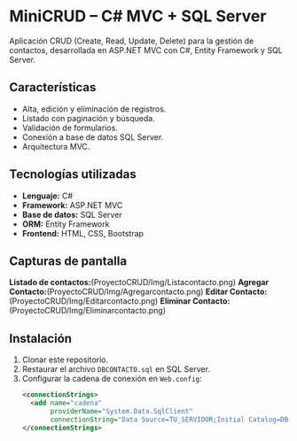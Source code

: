 # MiniCRUD – C# MVC + SQL Server

Aplicación CRUD (Create, Read, Update, Delete) para la gestión de contactos, desarrollada en ASP.NET MVC con C#, Entity Framework y SQL Server.

## Características
- Alta, edición y eliminación de registros.
- Listado con paginación y búsqueda.
- Validación de formularios.
- Conexión a base de datos SQL Server.
- Arquitectura MVC.

## Tecnologías utilizadas
- **Lenguaje:** C#
- **Framework:** ASP.NET MVC
- **Base de datos:** SQL Server
- **ORM:** Entity Framework
- **Frontend:** HTML, CSS, Bootstrap

## Capturas de pantalla
**Listado de contactos:**(ProyectoCRUD/Img/Listacontacto.png)
**Agregar Contacto:**(ProyectoCRUD/Img/Agregarcontacto.png)
**Editar Contacto:**(ProyectoCRUD/Img/Editarcontacto.png)
**Eliminar Contacto:**(ProyectoCRUD/Img/Eliminarcontacto.png)

## Instalación
1. Clonar este repositorio.
2. Restaurar el archivo `DBCONTACTO.sql` en SQL Server.
3. Configurar la cadena de conexión en `Web.config`:
   ```xml
   <connectionStrings>
     <add name="cadena"
          providerName="System.Data.SqlClient"
          connectionString="Data Source=TU_SERVIDOR;Initial Catalog=DBCONTACTO;Integrated Security=True" />
   </connectionStrings>
